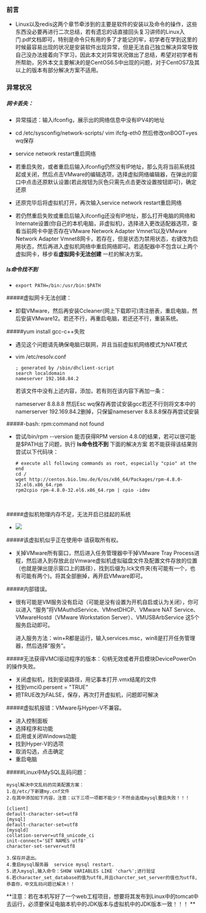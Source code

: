 ### 前言

* Linux以及redis这两个章节牵涉到的主要是软件的安装以及命令的操作，这些东西没必要再进行二次总结，若有遗忘的话直接回头复习讲师的Linux入门.pdf文档即可，特别是命令只有用的多了才能记的牢，初学者在学到这里的时候最容易出现的状况是安装软件出现异常，但是无法自己独立解决异常导致自己没办法接着向下学习，因此本文对异常状况做出了总结，希望对初学者有所帮助，另外本文主要解决的是CentOS6.5中出现的问题，对于CentOS7及其以上的版本有部分解决方案不适用。

### 异常状况

##### 网卡丢失：

* 异常描述：输入ifconfig，展示出的网络信息中没有IPV4的地址


* cd /etc/sysconfig/network-scripts/    vim ifcfg-eth0    然后修改onBOOT=yes    wq保存
* service network restart重启网络
* 若重启失败，或者重启后输入ifconfig仍然没有IP地址，那么先将当前系统挂起或关闭，然后点击VMware的编辑选项，选择虚拟网络编辑器，在弹出的窗口中点击还原默认设置(若此按钮为灰色只需先点击更改设置按钮即可)，确定还原
* 还原完毕后将虚拟机打开，再次输入service network restart重启网络
* 若仍然重启失败或重启后输入ifconfig还没有IP地址，那么打开电脑的网络和Internate设置(你自己的本机电脑，非虚拟机)，选择进入更改适配器选项，查看当前网卡中是否存在VMware Network Adapter Vmnet1以及VMware Network Adapter Vmnet8网卡，若存在，但是状态为禁用状态，右键改为启用状态，然后再进入虚拟机网络中重启网络即可。若适配器中不包含以上两个虚拟网卡，移步看**虚拟网卡无法创建** 一栏的解决方案。

##### ls命令找不到

* ```
  export PATH=/bin:/usr/bin:$PATH
  ```

#####虚拟网卡无法创建：

* 卸载VMware，然后再安装Ccleaner(网上下载即可)清注册表，重启电脑，然后安装VMware12。若还不行，再重启电脑，若还还不行，重装系统。

#####yum install gcc-c++失败

* 遇见这个问题请先确保电脑已联网，并且当前虚拟机网络模式为NAT模式


* vim /etc/resolv.conf

  ```
  ; generated by /sbin/dhclient-script
  search localdomain
  nameserver 192.168.84.2
  ```

  若该文件中没有上述内容，添加，若有则在该内容下再加一条：

  nameserver 8.8.8.8 然后Esc   wq保存再尝试安装gcc若还不行则将文本中的namerserver 192.169.84.2删掉，只保留nameserver 8.8.8.8保存再尝试安装

#####-bash: rpm:command not found

* 尝试/bin/rpm --version 能否获得RPM version 4.8.0的结果，若可以很可能是$PATH出了问题，执行 **ls命令找不到** 下面的解决方案  若不能获得该结果则尝试以下代码块：

  ```
  # execute all following commands as root, especially "cpio" at the end
  cd /
  wget http://centos.bio.lmu.de/6/os/x86_64/Packages/rpm-4.8.0-32.el6.x86_64.rpm
  rpm2cpio rpm-4.8.0-32.el6.x86_64.rpm | cpio -idmv
  ```

  ​

#####虚拟机物理内存不足，无法开启已挂起的系统

* ![](../images/VMware物理内存不足,无法使用.png)

#####该虚拟机似乎正在使用中 请获取所有权。

* 关掉VMware所有窗口，然后进入任务管理器中干掉VMware Tray Process进程，然后进入到存放此台Vmware虚拟机虚拟磁盘文件及配置文件存放的位置（也就是弹出提示窗口上的路径），找到后缀为.lck文件夹(有可能有一个，也有可能有两个)。将其全部删掉，再开启VMware即可。

#####内部错误。

* 很有可能是VM服务没有启动（可能是没有设置为开机自启或认为关闭），你可以进入 “服务”将VMAuthdService、VMnetDHCP、VMware NAT Service、VMwareHostd（VMware Workstation Server）、VMUSBArbService 这5个服务启动即可。

  进入服务方法：win+R都是运行，输入services.msc，win8是打开任务管理器，然后选择“服务”。

#####无法获得VMCI驱动程序的版本：句柄无效或者开启模块DevicePowerOn的操作失败。

* 关闭虚拟机，找到安装路径，用记事本打开.vmx结尾的文件
* 找到vmci0.persent = "TRUE"
* 把TRUE改为FALSE，保存，再次打开虚拟机，问题即可解决

#####虚拟机报错：VMware与Hyper-V不兼容。

* 进入控制面板
* 选择程序和功能
* 启用或关闭Windows功能
* 找到Hyper-V的选项
* 取消勾选，点击确定
* 重启电脑



#####Linux中MySQL乱码问题：

```
mysql解决中文乱码的完美配置方案：
1.在/etc/下新建my.cnf文件
2.在其中添加如下内容，注意：以下三项一项都不能少！不然会造成mysql重启失败！！！

[client]
default-character-set=utf8
[mysql]
default-character-set=utf8
[mysqld]
collation-server=utf8_unicode_ci
init-connect='SET NAMES utf8'
character-set-server=utf8

3.保存并退出。
4.重启mysql服务器  service mysql restart.
5.进入mysql,输入命令：SHOW VARIABLES LIKE 'char%';进行验证
6.若character_set_database的值为utf8,并且charcter_set_server的值也为utf8,恭喜你，中文乱码问题已解决！！
```
**注意：若在本机写好了一个web工程项目，想要将其发布到Linux中的tomcat中去运行，必须要保证电脑本机中的JDK版本与虚拟机中的JDK版本一致！！！ **
